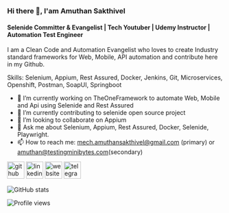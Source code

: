 ### Hi there 👋, I'am Amuthan Sakthivel
#### Selenide Committer & Evangelist | Tech Youtuber | Udemy Instructor | Automation Test Engineer
I am a Clean Code and Automation Evangelist who loves to create Industry standard frameworks for Web, Mobile, API automation and contribute here in my Github. 

Skills: Selenium, Appium, Rest Assured, Docker, Jenkins, Git, Microservices, Openshift, Postman, SoapUI, Springboot

- 🔭 I’m currently working on TheOneFramework to automate Web, Mobile and Api using Selenide and Rest Assured
- 🌱 I’m currently contributing to selenide open source project
- 👯 I’m looking to collaborate on Appium 
- 💬 Ask me about Selenium, Appium, Rest Assured, Docker, Selenide, Playwright.  
- 📫 How to reach me: mech.amuthansakthivel@gmail.com (primary) or amuthan@testingminibytes.com(secondary) 

[<img src='https://cdn.jsdelivr.net/npm/simple-icons@3.0.1/icons/github.svg' alt='github' height='40'>](https://github.com/amuthansakthivel)  [<img src='https://cdn.jsdelivr.net/npm/simple-icons@3.0.1/icons/linkedin.svg' alt='linkedin' height='40'>](https://www.linkedin.com/in/amuthan-sakthivel-528b89107/)  [<img src='https://cdn.jsdelivr.net/npm/simple-icons@3.0.1/icons/icloud.svg' alt='website' height='40'>](https://www.testingminibytes.com/)  [<img src='https://cdn.jsdelivr.net/npm/simple-icons@3.0.1/icons/telegram.svg' alt='telegram' height='40'>](https://t.me/joinchat/cJX1FmzfntJhMTg9)  

![GitHub stats](https://github-readme-stats.vercel.app/api?username=amuthansakthivel&show_icons=true)  

![Profile views](https://gpvc.arturio.dev/amuthansakthivel)  
